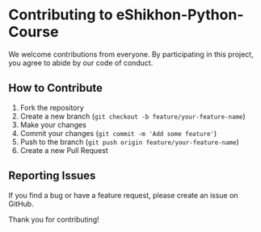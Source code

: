 
# Contributing to eShikhon-Python-Course

We welcome contributions from everyone. By participating in this project, you agree to abide by our code of conduct.

## How to Contribute
1. Fork the repository
2. Create a new branch (`git checkout -b feature/your-feature-name`)
3. Make your changes
4. Commit your changes (`git commit -m 'Add some feature'`)
5. Push to the branch (`git push origin feature/your-feature-name`)
6. Create a new Pull Request

## Reporting Issues
If you find a bug or have a feature request, please create an issue on GitHub.

Thank you for contributing!
        